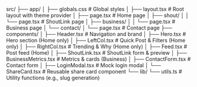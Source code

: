 src/
├── app/
│   ├── globals.css          # Global styles
│   ├── layout.tsx           # Root layout with theme provider
│   ├── page.tsx             # Home page
│   ├── shout/
│   │   └── page.tsx         # ShoutLink page
│   ├── business/
│   │   └── page.tsx         # Business page
│   └── contact/
│       └── page.tsx         # Contact page
├── components/
│   ├── Header.tsx           # Navigation and brand
│   ├── Hero.tsx             # Hero section (Home only)
│   ├── LeftCol.tsx          # Quick Post & Filters (Home only)
│   ├── RightCol.tsx         # Trending & Why (Home only)
│   ├── Feed.tsx             # Post feed (Home)
│   ├── ShoutLink.tsx        # ShoutLink form & preview
│   ├── BusinessMetrics.tsx  # Metrics & cards (Business)
│   ├── ContactForm.tsx      # Contact form
│   ├── LoginModal.tsx       # Mock login modal
│   └── ShareCard.tsx        # Reusable share card component
└── lib/
    └── utils.ts             # Utility functions (e.g., slug generation)